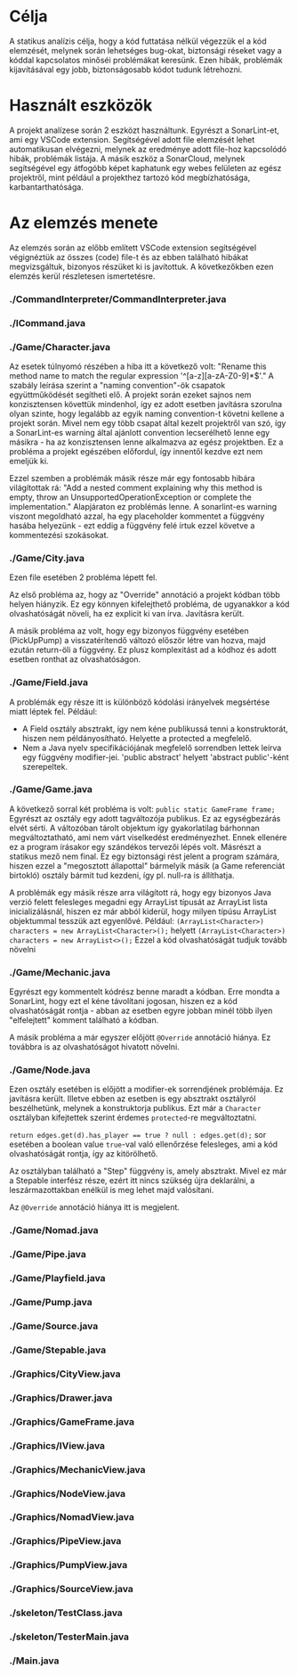 # Célja
A statikus analízis célja, hogy a kód futtatása nélkül végezzük el a kód elemzését, melynek során lehetséges bug-okat, biztonsági réseket vagy a kóddal kapcsolatos minőséi problémákat keresünk. Ezen hibák, problémák kijavításával egy jobb, biztonságosabb kódot tudunk létrehozni.

# Használt eszközök
A projekt analízese során 2 eszközt használtunk. Egyrészt a SonarLint-et, ami egy VSCode extension. Segítségével adott file elemzését lehet automatikusan elvégezni, melynek az eredménye adott file-hoz kapcsolódó hibák, problémák listája.
A másik eszköz a SonarCloud, melynek segítségével egy átfogóbb képet kaphatunk egy webes felületen az egész projektről, mint például a projekthez tartozó kód megbízhatósága, karbantarthatósága.

# Az elemzés menete
Az elemzés során az előbb említett VSCode extension segítségével végignéztük az összes (code) file-t és az ebben található hibákat megvizsgáltuk, bizonyos részüket ki is javítottuk. A következőkben ezen elemzés kerül részletesen ismertetésre.

### ./CommandInterpreter/CommandInterpreter.java
### ./ICommand.java
### ./Game/Character.java
Az esetek túlnyomó részében a hiba itt a következő volt:
"Rename this method name to match the regular expression '^[a-z][a-zA-Z0-9]*$'."
A szabály leírása szerint a "naming convention"-ök csapatok együttműködését segítheti elő. A projekt során ezeket sajnos nem konzisztensen követtük mindenhol, így ez adott esetben javításra szorulna olyan szinte, hogy legalább az egyik naming convention-t követni kellene a projekt során. Mivel nem egy több csapat által kezelt projektről van szó, így a SonarLint-es warning által ajánlott convention lecserélhető lenne egy másikra - ha az konzisztensen lenne alkalmazva az egész projektben. Ez a probléma a projekt egészében előfordul, így innentől kezdve ezt nem emeljük ki.

Ezzel szemben a problémák másik része már egy fontosabb hibára világítottak rá:
"Add a nested comment explaining why this method is empty, throw an UnsupportedOperationException or complete the implementation."
Alapjáraton ez problémás lenne. A sonarlint-es warning viszont megoldható azzal, ha egy placeholder kommentet a függvény hasába helyezünk - ezt eddig a függvény felé írtuk ezzel követve a kommentezési szokásokat.
### ./Game/City.java
Ezen file esetében 2 probléma lépett fel.

Az első probléma az, hogy az "Override" annotáció a projekt kódban több helyen hiányzik. Ez egy könnyen kifelejthető probléma, de ugyanakkor a kód olvashatóságát növeli, ha ez explicit ki van írva. Javításra került.

A másik probléma az volt, hogy egy bizonyos függvény esetében (PickUpPump) a visszatérítendő változó először létre van hozva, majd ezután return-öli a függvény. Ez plusz komplexitást ad a kódhoz és adott esetben ronthat az olvashatóságon.
### ./Game/Field.java
A problémák egy része itt is különböző kódolási irányelvek megsértése miatt léptek fel. Például:
- A Field osztály absztrakt, így nem kéne publikussá tenni a konstruktorát, hiszen nem példányosítható. Helyette a protected a megfelelő.
- Nem a Java nyelv specifikációjának megfelelő sorrendben lettek leírva egy függvény modifier-jei. 'public abstract' helyett 'abstract public'-ként szerepeltek.
### ./Game/Game.java
A következő sorral két probléma is volt:
`public static GameFrame frame;`
Egyrészt az osztály egy adott tagváltozója publikus. Ez az egységbezárás elvét sérti. A változóban tárolt objektum így gyakorlatilag bárhonnan megváltoztatható, ami nem várt viselkedést eredményezhet. Ennek ellenére ez a program írásakor egy szándékos tervezői lépés volt.
Másrészt a statikus mező nem final. Ez egy biztonsági rést jelent a program számára, hiszen ezzel a "megosztott állapottal" bármelyik másik (a Game referenciát birtokló) osztály bármit tud kezdeni, így pl. null-ra is állíthatja.

A problémák egy másik része arra világított rá, hogy egy bizonyos Java verzió felett felesleges megadni egy ArrayList típusát az ArrayList lista inicializálásnál, hiszen ez már abból kiderül, hogy milyen típúsu ArrayList objektummal tesszük azt egyenlővé. Például:
`(ArrayList<Character>) characters = new ArrayList<Character>();`
helyett
`(ArrayList<Character>) characters = new ArrayList<>();`
Ezzel a kód olvashatóságát tudjuk tovább növelni
### ./Game/Mechanic.java
Egyrészt egy kommentelt kódrész benne maradt a kódban. Erre mondta a SonarLint, hogy ezt el kéne távolítani jogosan, hiszen ez a kód olvashatóságát rontja - abban az esetben egyre jobban minél több ilyen "elfelejtett" komment található a kódban.

A másik probléma a már egyszer előjött `@Override` annotáció hiánya. Ez továbbra is az olvashatóságot hivatott növelni.
### ./Game/Node.java
Ezen osztály esetében is előjött a modifier-ek sorrendjének problémája. Ez javításra került. Illetve ebben az esetben is egy absztrakt osztályról beszélhetünk, melynek a konstruktorja publikus. Ezt már a `Character` osztályban kifejtettek szerint érdemes `protected`-re megváltoztatni.

`return edges.get(d).has_player == true ? null : edges.get(d);` sor esetében a boolean value `true`-val való ellenőrzése felesleges, ami a kód olvashatóságát rontja, így az kitörölhető.

Az osztályban található a "Step" függvény is, amely absztrakt. Mivel ez már a Stepable interfész része, ezért itt nincs szükség újra deklarálni, a leszármazottakban enélkül is meg lehet majd valósítani.

Az `@Override` annotáció hiánya itt is megjelent.
### ./Game/Nomad.java
### ./Game/Pipe.java
### ./Game/Playfield.java
### ./Game/Pump.java
### ./Game/Source.java
### ./Game/Stepable.java
### ./Graphics/CityView.java
### ./Graphics/Drawer.java
### ./Graphics/GameFrame.java
### ./Graphics/IView.java
### ./Graphics/MechanicView.java
### ./Graphics/NodeView.java
### ./Graphics/NomadView.java
### ./Graphics/PipeView.java
### ./Graphics/PumpView.java
### ./Graphics/SourceView.java
### ./skeleton/TestClass.java
### ./skeleton/TesterMain.java
### ./Main.java